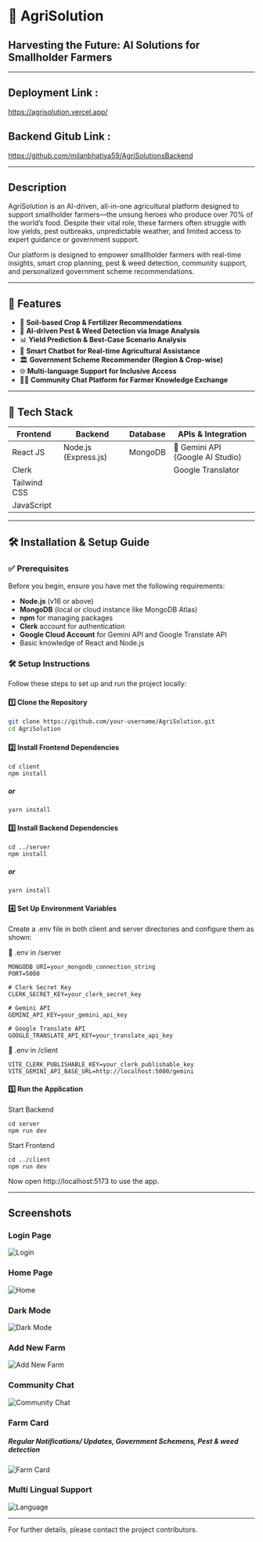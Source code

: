 # 🌾  AgriSolution
## Harvesting the Future: AI Solutions for Smallholder Farmers 

---
## Deployment Link : 
https://agrisolution.vercel.app/

## Backend Gitub Link :
https://github.com/milanbhatiya59/AgriSolutionsBackend

---

## Description

AgriSolution is an AI-driven, all-in-one agricultural platform designed to support smallholder farmers—the unsung heroes who produce over 70% of the world’s food. Despite their vital role, these farmers often struggle with low yields, pest outbreaks, unpredictable weather, and limited access to expert guidance or government support.

Our platform is designed to empower smallholder farmers with real-time insights, smart crop planning, pest & weed detection, community support, and personalized government scheme recommendations.

---

## 🌟 Features

- 🌱 **Soil-based Crop & Fertilizer Recommendations**
- 🐛 **AI-driven Pest & Weed Detection via Image Analysis**
- 📊 **Yield Prediction & Best-Case Scenario Analysis**
- 💬 **Smart Chatbot for Real-time Agricultural Assistance**
- 🏛️ **Government Scheme Recommender (Region & Crop-wise)**
- 🌐 **Multi-language Support for Inclusive Access**
- 👨‍🌾 **Community Chat Platform for Farmer Knowledge Exchange**

---

## 🚀 Tech Stack

| **Frontend**        | **Backend**           | **Database** | **APIs & Integration**              |
|---------------------|------------------------|--------------|-------------------------------------|
| React JS            | Node.js (Express.js)   | MongoDB      | 🔴 Gemini API (Google AI Studio)    |
| Clerk               |                        |              | Google Translator                   |
| Tailwind CSS        |                        |              |                                     |
| JavaScript          |                        |              |                                     |

---


## 🛠️ Installation & Setup Guide


### ✅ Prerequisites

Before you begin, ensure you have met the following requirements:

- **Node.js** (v16 or above)
- **MongoDB** (local or cloud instance like MongoDB Atlas)
- **npm** for managing packages
- **Clerk** account for authentication
- **Google Cloud Account** for Gemini API and Google Translate API
- Basic knowledge of React and Node.js


### 🛠️ Setup Instructions

Follow these steps to set up and run the project locally:


#### 1️⃣ Clone the Repository

```bash
git clone https://github.com/your-username/AgriSolution.git
cd AgriSolution
```

#### 2️⃣ Install Frontend Dependencies
```
cd client
npm install
```
##### or
```
yarn install
```
#### 3️⃣ Install Backend Dependencies
```
cd ../server
npm install
```
##### or
```
yarn install
```

#### 4️⃣ Set Up Environment Variables

Create a .env file in both client and server directories and configure them as shown:

📁 .env in /server
```
MONGODB_URI=your_mongodb_connection_string
PORT=5000

# Clerk Secret Key
CLERK_SECRET_KEY=your_clerk_secret_key

# Gemini API
GEMINI_API_KEY=your_gemini_api_key

# Google Translate API
GOOGLE_TRANSLATE_API_KEY=your_translate_api_key
```

📁 .env in /client

```
VITE_CLERK_PUBLISHABLE_KEY=your_clerk_publishable_key
VITE_GEMINI_API_BASE_URL=http://localhost:5000/gemini

```

#### 5️⃣ Run the Application

Start Backend
```
cd server
npm run dev
```
Start Frontend
```
cd ../client
npm run dev
```

Now open http://localhost:5173 to use the app.

---
## Screenshots

### Login Page
![Login](./images/login.png)

### Home Page
![Home](./images/home.png)

### Dark Mode
![Dark Mode](./images/darkMode.png)

### Add New Farm 
![Add New Farm](./images/createFarm.png)

### Community Chat
![Community Chat](./images/community.png)

### Farm Card 
##### Regular Notifications/ Updates, Government Schemens, Pest & weed detection
![Farm Card](./images/farmCard.png)

### Multi Lingual Support
![Language](./images/language_Bengali.png)


---

For further details, please contact the project contributors.

